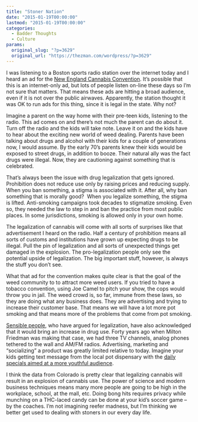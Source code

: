 ```yaml
---
title: "Stoner Nation"
date: "2015-01-19T00:00:00"
lastmod: "2015-01-19T00:00:00"
categories:
  - Badder Thoughts
  - Culture
params:
  original_slug: "?p=3629"
  original_url: "https://thezman.com/wordpress/?p=3629"
---
```


I was listening to a Boston sports radio station over the internet today
and I heard an ad for the
<a href="http://www.newenglandcannabisconventions.com/" rel="noopener"
target="_blank">New England Cannabis Convention</a>. It’s possible that
this is an internet-only ad, but lots of people listen on-line these
days so I’m not sure that matters. That means these ads are hitting a
broad audience, even if it is not over the public airwaves. Apparently,
the station thought it was OK to run ads for this thing, since it is
legal in the state. Why not?

Imagine a parent on the way home with their pre-teen kids, listening to
the radio. This ad comes on and there’s not much the parent can do about
it. Turn off the radio and the kids will take note. Leave it on and the
kids have to hear about the exciting new world of weed dealing. Parents
have been talking about drugs and alcohol with their kids for a couple
of generations now, I would assume. By the early 70’s parents knew their
kids would be exposed to street drugs, in addition to booze. Their
natural ally was the fact drugs were illegal. Now, they are cautioning
against something that is celebrated.

That’s always been the issue with drug legalization that gets ignored.
Prohibition does not reduce use only by raising prices and reducing
supply. When you ban something, a stigma is associated with it. After
all, why ban something that is morally good?  When you legalize
something, the stigma is lifted. Anti-smoking campaigns took decades to
stigmatize smoking. Even so, they needed the law to step in and ban the
practice from most public places. In some jurisdictions, smoking is
allowed only in your own home.

The legalization of cannabis will come with all sorts of surprises like
that advertisement I heard on the radio. Half a century of prohibition
means all sorts of customs and institutions have grown up expecting
drugs to be illegal. Pull the pin of legalization and all sorts of
unexpected things get damaged in the explosion. The pro-legalization
people only see the potential upside of legalization. The big important
stuff, however, is always the stuff you don’t see.

What that ad for the convention makes quite clear is that the goal of
the weed community to to attract more weed users. If you tried to have a
tobacco convention, using Joe Camel to pitch your show, the cops would
throw you in jail. The weed crowd is, so far, immune from these laws, so
they are doing what any business does. They are advertising and trying
to increase their customer base. That means we will have a lot more pot
smoking and that means more of the problems that come from pot smoking.

<a href="https://www.youtube.com/watch?v=sKhukbe_VkE" rel="noopener"
target="_blank">Sensible people</a>, who have argued for legalization,
have also acknowledged that it would bring an increase in drug use.
Forty years ago when Milton Friedman was making that case, we had three
TV channels, analog phones tethered to the wall and AM/FM radios.
Advertising, marketing and “socializing” a product was greatly limited
relative to today. Imagine your kids getting text message from the local
pot dispensary with the
<a href="http://www.cheebachews.com/" rel="noopener"
target="_blank">daily specials aimed at a more youthful audience</a>.

I think the data from Colorado is pretty clear that legalizing cannabis
will result in an explosion of cannabis use. The power of science and
modern business techniques means many more people are going to be high
in the workplace, school, at the mall, etc. Doing bong hits requires
privacy while munching on a THC-laced candy can be done at your kid’s
soccer game – by the coaches. I’m not imagining reefer madness, but I’m
thinking we better get used to dealing with stoners in our every day
life.
